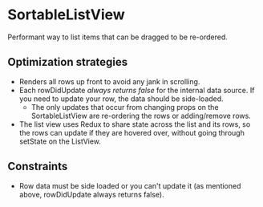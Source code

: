 # SortableListView

Performant way to list items that can be dragged to be re-ordered.

## Optimization strategies

- Renders all rows up front to avoid any jank in scrolling.
- Each rowDidUpdate *always returns false* for the internal data source.
  If you need to update your row, the data should be side-loaded.
  - The only updates that occur from changing props on the
    SortableListView are re-ordering the rows or adding/remove rows.
- The list view uses Redux to share state across the list and
  its rows, so the rows can update if they are hovered over, without
  going through setState on the ListView.

## Constraints

- Row data must be side loaded or you can't update it (as mentioned
  above, rowDidUpdate always returns false).
